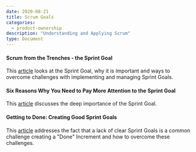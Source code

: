 ```yaml
---
date: 2020-08-21
title: Scrum Goals
categories:
  - product-ownership
description: "Understanding and Applying Scrum"
type: Document
---
```

#### Scrum from the Trenches - the Sprint Goal
This [article](https://www.scrum.org/resources/blog/scrum-trenches-sprint-goal) looks at the Sprint Goal, why it is important and ways to overcome challenges with implementing and managing Sprint Goals.

#### Six Reasons Why You Need to Pay More Attention to the Sprint Goal
This [article](https://www.scrum.org/resources/blog/six-reasons-why-you-need-pay-more-attention-sprint-goal) discusses the deep importance of the Sprint Goal.

#### Getting to Done: Creating Good Sprint Goals
This [article](https://www.scrum.org/resources/blog/getting-done-creating-good-sprint-goals) addresses the fact that a lack of clear Sprint Goals is a common challenge creating a "Done" Increment and how to overcome these challenges.
